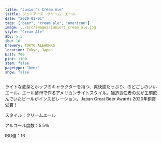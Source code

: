 ```yaml
---
title: "Junior's Cream Ale"
jtitle: ジュニアーズ・クリーム・エール
date: "2020-01-01"
tags: ["beer", "cream ale", "american"]
image: ../src/images/juniors_cream_ale.jpg
style: "Cream Ale"
abv: 5.5
ibu: 16
brewery: TOKYO ALEWORKS
location: Tokyo, Japan
half: 700
pint: 1100
stem: false
pagetype: "beer"
show: false
---
```


ライトな麦芽とホップのキャラクターを持つ、爽快感たっぷり、のどごしのいいエール。エール酵母で作るアメリカンライトスタイル。醸造責任者の父が生前飲んでいたビールがインスピレーション。Japan Great Beer Awards 2020年銅賞受賞！

スタイル：クリームエール

アルコール度数：5.5％

IBU値：16
